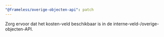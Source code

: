 ```yaml
---
"@frameless/overige-objecten-api": patch
---
```


Zorg ervoor dat het kosten-veld beschikbaar is in de interne-veld-/overige-objecten-API.
